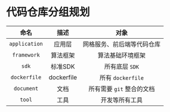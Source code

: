 # 代码仓库分组规划

|     命名      |    描述    |            对象            |
| :-----------: | :--------: | :------------------------: |
| `application` |   应用层   | 网格服务、前后端等代码仓库 |
|  `framework`  |  算法框架  |      算法基础环境框架      |
|     `sdk`     |  标准SDK   |       所有底层 `SDK`       |
| `dockerfile`  | dockerfile |     所有 `dockerfile`      |
|  `document`   |    文档    | 所有需要 `git` 整合的文档  |
|    `tool`     |    工具    |       开发等所有工具       |


